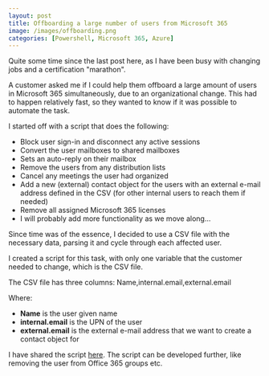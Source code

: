```yaml
---
layout: post
title: Offboarding a large number of users from Microsoft 365
image: /images/offboarding.png
categories: [Powershell, Microsoft 365, Azure]
---
```


Quite some time since the last post here, as I have been busy with changing jobs and a certification "marathon".

A customer asked me if I could help them offboard a large amount of users in Microsoft 365 simultaneously, due to an organizational change. This had to happen relatively fast, so they wanted to know if it was possible to automate the task.

I started off with a script that does the following:

- Block user sign-in and disconnect any active sessions
- Convert the user mailboxes to shared mailboxes
- Sets an auto-reply on their mailbox
- Remove the users from any distribution lists
- Cancel any meetings the user had organized
- Add a new (external) contact object for the users with an external e-mail address defined in the CSV (for other internal users to reach them if needed)
- Remove all assigned Microsoft 365 licenses
- I will probably add more functionality as we move along...

Since time was of the essence, I decided to use a CSV file with the necessary data, parsing it and cycle through each affected user.

I created a script for this task, with only one variable that the customer needed to change, which is the CSV file.

The CSV file has three columns:
Name,internal.email,external.email

Where:

- **Name** is the user given name
- **internal.email** is the UPN of the user
- **external.email** is the external e-mail address that we want to create a contact object for

I have shared the script [here](https://github.com/einast/PS_M365_scripts/blob/master/M365Offboarding.ps1). The script can be developed further, like removing the user from Office 365 groups etc.